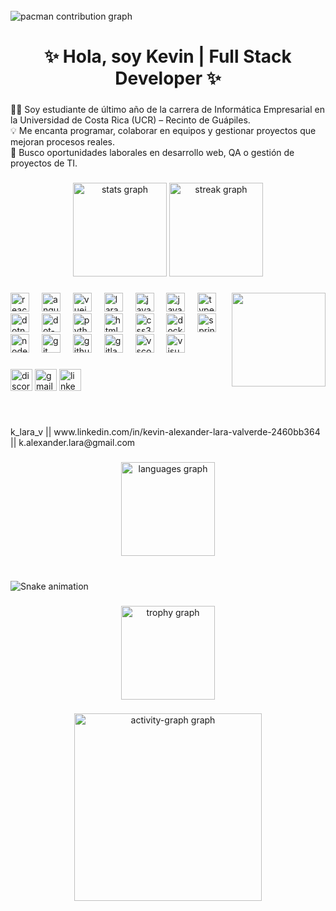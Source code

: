 <br clear="both">

<picture>
  <source media="(prefers-color-scheme: dark)" srcset="https://raw.githubusercontent.com/K-Lara-V/K-Lara-V/output/pacman-contribution-graph-dark.svg">
  <source media="(prefers-color-scheme: light)" srcset="https://raw.githubusercontent.com/K-Lara-V/K-Lara-V/output/pacman-contribution-graph.svg">
  <img alt="pacman contribution graph" src="https://raw.githubusercontent.com/K-Lara-V/K-Lara-V/output/pacman-contribution-graph.svg">
</picture>

###

<h1 align="center">✨ Hola, soy Kevin | Full Stack Developer ✨</h1>

###

<p align="left">👨‍🎓 Soy estudiante de último año de la carrera de Informática Empresarial en la Universidad de Costa Rica (UCR) – Recinto de Guápiles.<br>💡 Me encanta programar, colaborar en equipos y gestionar proyectos que mejoran procesos reales.<br>🧩 Busco oportunidades laborales en desarrollo web, QA o gestión de proyectos de TI.</p>

###

<div align="center">
  <img src="https://github-readme-stats.vercel.app/api?username=K-Lara-V&hide_title=false&hide_rank=false&show_icons=true&include_all_commits=true&count_private=true&disable_animations=false&theme=codeSTACKr&locale=es&hide_border=true" height="150" alt="stats graph"  />
  <img src="https://streak-stats.demolab.com?user=K-Lara-V&locale=en&mode=weekly&theme=codeSTACKr&hide_border=true&border_radius=5" height="150" alt="streak graph"  />
</div>

###

<img align="right" height="150" src="https://reviews.tn/wp-content/uploads/2021/11/Photo-De-Profil-discord-Style.jpg"  />

###

<div align="left">
  <img src="https://cdn.jsdelivr.net/gh/devicons/devicon/icons/react/react-original.svg" height="30" alt="react logo"  />
  <img width="12" />
  <img src="https://cdn.jsdelivr.net/gh/devicons/devicon/icons/angularjs/angularjs-original.svg" height="30" alt="angularjs logo"  />
  <img width="12" />
  <img src="https://cdn.jsdelivr.net/gh/devicons/devicon/icons/vuejs/vuejs-original.svg" height="30" alt="vuejs logo"  />
  <img width="12" />
  <img src="https://cdn.jsdelivr.net/gh/devicons/devicon/icons/laravel/laravel-original.svg" height="30" alt="laravel logo"  />
  <img width="12" />
  <img src="https://cdn.jsdelivr.net/gh/devicons/devicon/icons/java/java-original.svg" height="30" alt="java logo"  />
  <img width="12" />
  <img src="https://skillicons.dev/icons?i=js" height="30" alt="javascript logo"  />
  <img width="12" />
  <img src="https://skillicons.dev/icons?i=ts" height="30" alt="typescript logo"  />
  <img width="12" />
  <img src="https://cdn.jsdelivr.net/gh/devicons/devicon/icons/dotnetcore/dotnetcore-original.svg" height="30" alt="dotnetcore logo"  />
  <img width="12" />
  <img src="https://skillicons.dev/icons?i=dotnet" height="30" alt="dot-net logo"  />
  <img width="12" />
  <img src="https://cdn.jsdelivr.net/gh/devicons/devicon/icons/python/python-original.svg" height="30" alt="python logo"  />
  <img width="12" />
  <img src="https://cdn.jsdelivr.net/gh/devicons/devicon/icons/html5/html5-original.svg" height="30" alt="html5 logo"  />
  <img width="12" />
  <img src="https://cdn.jsdelivr.net/gh/devicons/devicon/icons/css3/css3-original.svg" height="30" alt="css3 logo"  />
  <img width="12" />
  <img src="https://cdn.simpleicons.org/docker/2496ED" height="30" alt="docker logo"  />
  <img width="12" />
  <img src="https://cdn.jsdelivr.net/gh/devicons/devicon/icons/spring/spring-original.svg" height="30" alt="spring logo"  />
  <img width="12" />
  <img src="https://skillicons.dev/icons?i=nodejs" height="30" alt="nodejs logo"  />
  <img width="12" />
  <img src="https://cdn.jsdelivr.net/gh/devicons/devicon/icons/git/git-original.svg" height="30" alt="git logo"  />
  <img width="12" />
  <img src="https://skillicons.dev/icons?i=github" height="30" alt="github logo"  />
  <img width="12" />
  <img src="https://cdn.jsdelivr.net/gh/devicons/devicon/icons/gitlab/gitlab-original.svg" height="30" alt="gitlab logo"  />
  <img width="12" />
  <img src="https://cdn.jsdelivr.net/gh/devicons/devicon/icons/vscode/vscode-original.svg" height="30" alt="vscode logo"  />
  <img width="12" />
  <img src="https://cdn.jsdelivr.net/gh/devicons/devicon/icons/visualstudio/visualstudio-plain.svg" height="30" alt="visualstudio logo"  />
</div>

###

<div align="left">
  <img src="https://img.shields.io/static/v1?message=Discord&logo=discord&label=&color=7289DA&logoColor=white&labelColor=&style=for-the-badge" height="35" alt="discord logo"  />
  <img src="https://img.shields.io/static/v1?message=Gmail&logo=gmail&label=&color=D14836&logoColor=white&labelColor=&style=for-the-badge" height="35" alt="gmail logo"  />
  <img src="https://img.shields.io/static/v1?message=LinkedIn&logo=linkedin&label=&color=0077B5&logoColor=white&labelColor=&style=for-the-badge" height="35" alt="linkedin logo"  />
</div>

###

<br clear="both">

<p align="left">k_lara_v || www.linkedin.com/in/kevin-alexander-lara-valverde-2460bb364 || k.alexander.lara@gmail.com</p>

###

<div align="center">
  <img src="https://github-readme-stats.vercel.app/api/top-langs?username=K-Lara-V&locale=en&hide_title=false&layout=compact&card_width=320&langs_count=5&theme=codeSTACKr&hide_border=true&order=2" height="150" alt="languages graph"  />
</div>

###

<br clear="both">

<img src="https://raw.githubusercontent.com/K-Lara-V/K-Lara-V/output/snake.svg" alt="Snake animation" />

###

<div align="center">
  <img src="https://github-profile-trophy.vercel.app?username=K-Lara-V&theme=radical&column=-1&row=1&margin-w=8&margin-h=8&no-bg=false&no-frame=false&order=4" height="150" alt="trophy graph"  />
</div>

###

<div align="center">
  <img src="https://github-readme-activity-graph.vercel.app/graph?username=K-Lara-V&radius=16&theme=elegant&area=true&order=5" height="300" alt="activity-graph graph"  />
</div>

###
